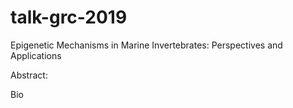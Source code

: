 # talk-grc-2019


Epigenetic Mechanisms in Marine Invertebrates: Perspectives and Applications


Abstract:








Bio
